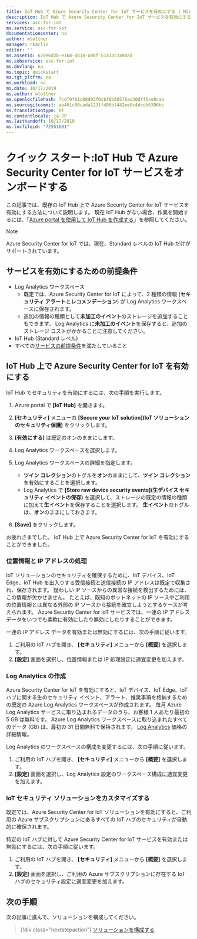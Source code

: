 ```yaml
---
title: IoT Hub で Azure Security Center for IoT サービスを有効にする | Microsoft Docs
description: IoT Hub で Azure Security Center for IoT サービスを有効にする方法について説明します。
services: asc-for-iot
ms.service: asc-for-iot
documentationcenter: na
author: mlottner
manager: rkarlin
editor: ''
ms.assetid: 670e6d2b-e168-4b14-a9bf-51a33c2a9aad
ms.subservice: asc-for-iot
ms.devlang: na
ms.topic: quickstart
ms.tgt_pltfrm: na
ms.workload: na
ms.date: 10/17/2019
ms.author: mlottner
ms.openlocfilehash: 7cdf9f61c88d93f0cbf0b80576aa30dff5ce9cab
ms.sourcegitcommit: ae461c90cada1231f496bf442ee0c4dcdb6396bc
ms.translationtype: HT
ms.contentlocale: ja-JP
ms.lasthandoff: 10/17/2019
ms.locfileid: "72551601"
---
```

# <a name="quickstart-onboard-azure-security-center-for-iot-service-in-iot-hub"></a>クイック スタート:IoT Hub で Azure Security Center for IoT サービスをオンボードする

この記事では、既存の IoT Hub 上で Azure Security Center for IoT サービスを有効にする方法について説明します。 現在 IoT Hub がない場合、作業を開始するには、「[Azure portal を使用して IoT Hub を作成する](https://docs.microsoft.com/azure/iot-hub/iot-hub-create-through-portal)」を参照してください。 

> [!NOTE]
> Azure Security Center for IoT では、現在、Standard レベルの IoT Hub だけがサポートされています。


## <a name="prerequisites-for-enabling-the-service"></a>サービスを有効にするための前提条件

- Log Analytics ワークスペース
  - 既定では、Azure Security Center for IoT によって、2 種類の情報 (**セキュリティ アラート**と**レコメンデーション**) が Log Analytics ワークスペースに保存されます。 
  - 追加の情報の種類として**未加工のイベント**のストレージを追加することもできます。 Log Analytics に**未加工のイベント**を保存すると、追加のストレージ コストがかかることに注意してください。 
- IoT Hub (Standard レベル)
- すべての[サービスの前提条件](service-prerequisites.md)を満たしていること 

## <a name="enable-azure-security-center-for-iot-on-your-iot-hub"></a>IoT Hub 上で Azure Security Center for IoT を有効にする 

IoT Hub でセキュリティを有効にするには、次の手順を実行します。 

1. Azure portal で **[IoT Hub]** を開きます。 
1. **[セキュリティ]** メニューの **[Secure your IoT solution]\(IoT ソリューションのセキュリティ保護\)** をクリックします。
1. **[有効にする]** は既定のオンのままにします。 
1. Log Analytics ワークスペースを選択します。
1. Log Analytics ワークスペースの詳細を指定します。 
   - **ツイン コレクション**のトグルを**オン**のままにして、**ツイン コレクション**を有効にすることを選択します。
   - Log Analytics で **[Store raw device security events]\(生デバイス セキュリティ イベントの保存\)** を選択して、ストレージの既定の情報の種類に加えて**生イベント**を保存することを選択します。 **生イベント**のトグルは、**オン**のままにしておきます。 
    
1. **[Save]** をクリックします。 

お疲れさまでした。 IoT Hub 上で Azure Security Center for IoT を有効にすることができました。 

### <a name="geolocation-and-ip-address-handling"></a>位置情報と IP アドレスの処理

IoT ソリューションのセキュリティを確保するために、IoT デバイス、IoT Edge、IoT Hub を出入りする受信接続と送信接続の IP アドレスは既定で収集され、保存されます。 疑わしい IP ソースからの異常な接続を検出するためには、この情報が欠かせません。 たとえば、既知のボットネットの IP ソースやご利用の位置情報とは異なる外部の IP ソースから接続を確立しようとするケースが考えられます。 Azure Security Center for IoT サービスでは、一連の IP アドレス データをいつでも柔軟に有効にしたり無効にしたりすることができます。 

一連の IP アドレス データを有効または無効にするには、次の手順に従います。 

1. ご利用の IoT ハブを開き、 **[セキュリティ]** メニューから **[概要]** を選択します。 
2. **[設定]** 画面を選択し、位置情報または IP 処理設定に適宜変更を加えます。

### <a name="log-analytics-creation"></a>Log Analytics の作成

Azure Security Center for IoT を有効にすると、IoT デバイス、IoT Edge、IoT ハブに関する生のセキュリティ イベント、アラート、推奨事項を格納するための既定の Azure Log Analytics ワークスペースが作成されます。 毎月 Azure Log Analytics サービスに取り込まれるデータのうち、お客様 1 人あたり最初の 5 GB は無料です。 Azure Log Analytics ワークスペースに取り込まれたすべてのデータ (GB) は、最初の 31 日間無料で保持されます。 [Log Analytics](https://azure.microsoft.com/pricing/details/monitor/) 価格の詳細情報。

Log Analytics のワークスペースの構成を変更するには、次の手順に従います。

1. ご利用の IoT ハブを開き、 **[セキュリティ]** メニューから **[概要]** を選択します。 
2. **[設定]** 画面を選択し、Log Analytics 設定のワークスペース構成に適宜変更を加えます。

### <a name="customize-your-iot-security-solution"></a>IoT セキュリティ ソリューションをカスタマイズする
既定では、Azure Security Center for IoT ソリューションを有効にすると、ご利用の Azure サブスクリプションにあるすべての IoT ハブのセキュリティが自動的に確保されます。 

特定の IoT ハブに対して Azure Security Center for IoT サービスを有効または無効にするには、次の手順に従います。 

1. ご利用の IoT ハブを開き、 **[セキュリティ]** メニューから **[概要]** を選択します。 
2. **[設定]** 画面を選択し、ご利用の Azure サブスクリプションに存在する IoT ハブのセキュリティ設定に適宜変更を加えます。


## <a name="next-steps"></a>次の手順

次の記事に進んで、ソリューションを構成してください。

> [!div class="nextstepaction"]
> [ソリューションを構成する](quickstart-configure-your-solution.md)


